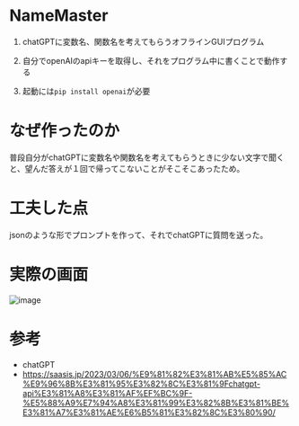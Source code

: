 # NameMaster
1. chatGPTに変数名、関数名を考えてもらうオフラインGUIプログラム

1. 自分でopenAIのapiキーを取得し、それをプログラム中に書くことで動作する

1. 起動には```pip install openai```が必要
# なぜ作ったのか
普段自分がchatGPTに変数名や関数名を考えてもらうときに少ない文字で聞くと、望んだ答えが１回で帰ってこないことがそこそこあったため。
# 工夫した点
jsonのような形でプロンプトを作って、それでchatGPTに質問を送った。
# 実際の画面
![image](https://user-images.githubusercontent.com/83535489/230809198-07e63d99-aaba-44ac-ab82-a9345d05418a.png)
# 参考
- chatGPT
- https://saasis.jp/2023/03/06/%E9%81%82%E3%81%AB%E5%85%AC%E9%96%8B%E3%81%95%E3%82%8C%E3%81%9Fchatgpt-api%E3%81%A8%E3%81%AF%EF%BC%9F-%E5%88%A9%E7%94%A8%E3%81%99%E3%82%8B%E3%81%BE%E3%81%A7%E3%81%AE%E6%B5%81%E3%82%8C%E3%80%90/

